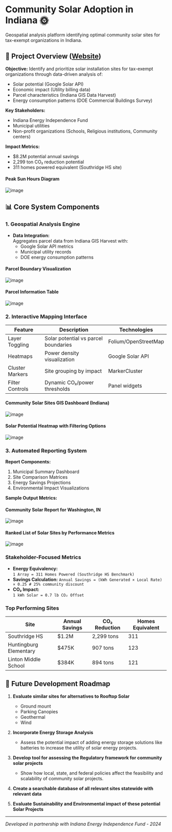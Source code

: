 # Community Solar Adoption in Indiana 🌞

Geospatial analysis platform identifying optimal community solar sites for tax-exempt organizations in Indiana. 

## 📌 Project Overview ([Website](https://vatsalparikh.me/community-solar-adoption/))
**Objective:** Identify and prioritize solar installation sites for tax-exempt organizations through data-driven analysis of:
- Solar potential (Google Solar API)
- Economic impact (Utility billing data)
- Parcel characteristics (Indiana GIS Data Harvest)
- Energy consumption patterns (DOE Commercial Buildings Survey)

**Key Stakeholders:**
- Indiana Energy Independence Fund
- Municipal utilities
- Non-profit organizations (Schools, Religious institutions, Community centers)

**Impact Metrics:**
- $8.2M potential annual savings
- 2,299 ton CO₂ reduction potential
- 311 homes powered equivalent (Southridge HS site)

#### Peak Sun Hours Diagram
![image](https://github.com/user-attachments/assets/40424f8d-b536-41e7-8bf5-418519e17cba)


## 📊 Core System Components

### 1. Geospatial Analysis Engine
- **Data Integration:**  
  Aggregates parcel data from Indiana GIS Harvest with:
  - Google Solar API metrics  
  - Municipal utility records  
  - DOE energy consumption patterns

#### Parcel Boundary Visualization  
![image](https://github.com/user-attachments/assets/aacfaebd-e316-4d09-ba52-9585747f2571)

#### Parcel Information Table
![image](https://github.com/user-attachments/assets/e8433fab-2f52-4be7-b98b-4d59a21f3109)


### 2. Interactive Mapping Interface
| Feature | Description | Technologies |
|---------|-------------|--------------|
| Layer Toggling | Solar potential vs parcel boundaries | Folium/OpenStreetMap |
| Heatmaps | Power density visualization | Google Solar API |
| Cluster Markers | Site grouping by impact | MarkerCluster |
| Filter Controls | Dynamic CO₂/power thresholds | Panel widgets |

#### Community Solar Sites GIS Dashboard (Indiana)
![image](https://github.com/user-attachments/assets/acad47d7-9a31-42ef-9486-f19e3a0d6f32)

#### Solar Potential Heatmap with Filtering Options
![image](https://github.com/user-attachments/assets/b647b42b-1ec3-4c45-9da1-05b1e349a40c)


### 3. Automated Reporting System
**Report Components:**
1. Municipal Summary Dashboard
2. Site Comparison Matrices
3. Energy Savings Projections
4. Environmental Impact Visualizations
   
**Sample Output Metrics:**

#### Community Solar Report for Washington, IN
![image](https://github.com/user-attachments/assets/2b3d3845-8c14-4dd0-a22c-a0b0e5785e8f)

#### Ranked List of Solar Sites by Performance Metrics
![image](https://github.com/user-attachments/assets/720bdb61-86a4-4b1c-a1a2-527352dc08d2)

### Stakeholder-Focused Metrics
- **Energy Equivalency:**  
  `1 Array = 311 Homes Powered (Southridge HS Benchmark)`
- **Savings Calculation:**
  `Annual Savings = (kWh Generated × Local Rate) × 0.25 # 25% community discount`
- **CO₂ Impact:**  
  `1 kWh Solar = 0.7 lb CO₂ Offset`

### Top Performing Sites
| Site | Annual Savings | CO₂ Reduction | Homes Equivalent |
|------|----------------|---------------|------------------|
| Southridge HS | $1.2M | 2,299 tons | 311 |
| Huntingburg Elementary | $475K | 907 tons | 123 |
| Linton Middle School | $384K | 894 tons | 121 |


## 🔮 Future Development Roadmap

1. **Evaluate similar sites for alternatives to Rooftop Solar**
    - Ground mount
    - Parking Canopies
    - Geothermal
    - Wind

2. **Incorporate Energy Storage Analysis**

    - Assess the potential impact of adding energy storage solutions like batteries to increase the utility of solar energy projects.
  
3. **Develop tool for assessing the Regulatory framework for community solar projects**
   
    - Show how local, state, and federal policies affect the feasibility and scalability of community solar projects.
  
4. **Create a searchable database of all relevant sites statewide with relevant data**
   
5. **Evaluate Sustainability and Environmental impact of these potential Solar Projects**

---

*Developed in partnership with Indiana Energy Independence Fund - 2024*

